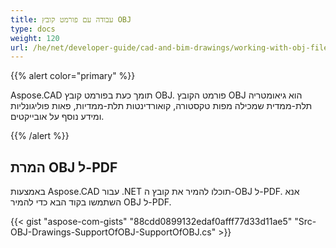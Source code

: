 ```yaml
---
title: עבודה עם פורמט קובץ OBJ
type: docs
weight: 120
url: /he/net/developer-guide/cad-and-bim-drawings/working-with-obj-file-format/
---
```


{{% alert color="primary" %}}

Aspose.CAD תומך כעת בפורמט קובץ OBJ. פורמט הקובץ OBJ הוא גיאומטריה תלת-ממדית שמכילה מפות טקסטורה, קואורדינטות תלת-ממדיות, פאות פוליגונליות ומידע נוסף על אובייקטים.

{{% /alert %}}

## **המרת OBJ ל-PDF**

באמצעות Aspose.CAD עבור .NET תוכלו להמיר את קובץ ה-OBJ ל-PDF. אנא השתמשו בקוד הבא כדי להמיר OBJ ל-PDF.

{{< gist "aspose-com-gists" "88cdd0899132edaf0afff77d33d11ae5" "Src-OBJ-Drawings-SupportOfOBJ-SupportOfOBJ.cs" >}}
